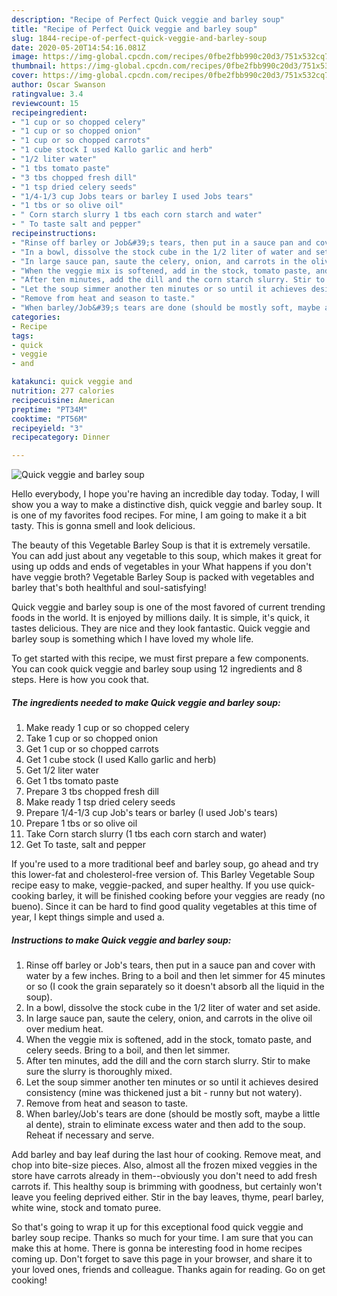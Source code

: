 ```yaml
---
description: "Recipe of Perfect Quick veggie and barley soup"
title: "Recipe of Perfect Quick veggie and barley soup"
slug: 1844-recipe-of-perfect-quick-veggie-and-barley-soup
date: 2020-05-20T14:54:16.081Z
image: https://img-global.cpcdn.com/recipes/0fbe2fbb990c20d3/751x532cq70/quick-veggie-and-barley-soup-recipe-main-photo.jpg
thumbnail: https://img-global.cpcdn.com/recipes/0fbe2fbb990c20d3/751x532cq70/quick-veggie-and-barley-soup-recipe-main-photo.jpg
cover: https://img-global.cpcdn.com/recipes/0fbe2fbb990c20d3/751x532cq70/quick-veggie-and-barley-soup-recipe-main-photo.jpg
author: Oscar Swanson
ratingvalue: 3.4
reviewcount: 15
recipeingredient:
- "1 cup or so chopped celery"
- "1 cup or so chopped onion"
- "1 cup or so chopped carrots"
- "1 cube stock I used Kallo garlic and herb"
- "1/2 liter water"
- "1 tbs tomato paste"
- "3 tbs chopped fresh dill"
- "1 tsp dried celery seeds"
- "1/4-1/3 cup Jobs tears or barley I used Jobs tears"
- "1 tbs or so olive oil"
- " Corn starch slurry 1 tbs each corn starch and water"
- " To taste salt and pepper"
recipeinstructions:
- "Rinse off barley or Job&#39;s tears, then put in a sauce pan and cover with water by a few inches. Bring to a boil and then let simmer for 45 minutes or so (I cook the grain separately so it doesn&#39;t absorb all the liquid in the soup)."
- "In a bowl, dissolve the stock cube in the 1/2 liter of water and set aside."
- "In large sauce pan, saute the celery, onion, and carrots in the olive oil over medium heat."
- "When the veggie mix is softened, add in the stock, tomato paste, and celery seeds. Bring to a boil, and then let simmer."
- "After ten minutes, add the dill and the corn starch slurry. Stir to make sure the slurry is thoroughly mixed."
- "Let the soup simmer another ten minutes or so until it achieves desired consistency (mine was thickened just a bit - runny but not watery)."
- "Remove from heat and season to taste."
- "When barley/Job&#39;s tears are done (should be mostly soft, maybe a little al dente), strain to eliminate excess water and then add to the soup. Reheat if necessary and serve."
categories:
- Recipe
tags:
- quick
- veggie
- and

katakunci: quick veggie and 
nutrition: 277 calories
recipecuisine: American
preptime: "PT34M"
cooktime: "PT56M"
recipeyield: "3"
recipecategory: Dinner

---
```



![Quick veggie and barley soup](https://img-global.cpcdn.com/recipes/0fbe2fbb990c20d3/751x532cq70/quick-veggie-and-barley-soup-recipe-main-photo.jpg)

Hello everybody, I hope you're having an incredible day today. Today, I will show you a way to make a distinctive dish, quick veggie and barley soup. It is one of my favorites food recipes. For mine, I am going to make it a bit tasty. This is gonna smell and look delicious.

The beauty of this Vegetable Barley Soup is that it is extremely versatile. You can add just about any vegetable to this soup, which makes it great for using up odds and ends of vegetables in your What happens if you don&#39;t have veggie broth? Vegetable Barley Soup is packed with vegetables and barley that&#39;s both healthful and soul-satisfying!

Quick veggie and barley soup is one of the most favored of current trending foods in the world. It is enjoyed by millions daily. It is simple, it's quick, it tastes delicious. They are nice and they look fantastic. Quick veggie and barley soup is something which I have loved my whole life.


To get started with this recipe, we must first prepare a few components. You can cook quick veggie and barley soup using 12 ingredients and 8 steps. Here is how you cook that.

<!--inarticleads1-->

##### The ingredients needed to make Quick veggie and barley soup:

1. Make ready 1 cup or so chopped celery
1. Take 1 cup or so chopped onion
1. Get 1 cup or so chopped carrots
1. Get 1 cube stock (I used Kallo garlic and herb)
1. Get 1/2 liter water
1. Get 1 tbs tomato paste
1. Prepare 3 tbs chopped fresh dill
1. Make ready 1 tsp dried celery seeds
1. Prepare 1/4-1/3 cup Job&#39;s tears or barley (I used Job&#39;s tears)
1. Prepare 1 tbs or so olive oil
1. Take  Corn starch slurry (1 tbs each corn starch and water)
1. Get  To taste, salt and pepper


If you&#39;re used to a more traditional beef and barley soup, go ahead and try this lower-fat and cholesterol-free version of. This Barley Vegetable Soup recipe easy to make, veggie-packed, and super healthy. If you use quick-cooking barley, it will be finished cooking before your veggies are ready (no bueno). Since it can be hard to find good quality vegetables at this time of year, I kept things simple and used a. 

<!--inarticleads2-->

##### Instructions to make Quick veggie and barley soup:

1. Rinse off barley or Job&#39;s tears, then put in a sauce pan and cover with water by a few inches. Bring to a boil and then let simmer for 45 minutes or so (I cook the grain separately so it doesn&#39;t absorb all the liquid in the soup).
1. In a bowl, dissolve the stock cube in the 1/2 liter of water and set aside.
1. In large sauce pan, saute the celery, onion, and carrots in the olive oil over medium heat.
1. When the veggie mix is softened, add in the stock, tomato paste, and celery seeds. Bring to a boil, and then let simmer.
1. After ten minutes, add the dill and the corn starch slurry. Stir to make sure the slurry is thoroughly mixed.
1. Let the soup simmer another ten minutes or so until it achieves desired consistency (mine was thickened just a bit - runny but not watery).
1. Remove from heat and season to taste.
1. When barley/Job&#39;s tears are done (should be mostly soft, maybe a little al dente), strain to eliminate excess water and then add to the soup. Reheat if necessary and serve.


Add barley and bay leaf during the last hour of cooking. Remove meat, and chop into bite-size pieces. Also, almost all the frozen mixed veggies in the store have carrots already in them--obviously you don&#39;t need to add fresh carrots if. This healthy soup is brimming with goodness, but certainly won&#39;t leave you feeling deprived either. Stir in the bay leaves, thyme, pearl barley, white wine, stock and tomato puree. 

So that's going to wrap it up for this exceptional food quick veggie and barley soup recipe. Thanks so much for your time. I am sure that you can make this at home. There is gonna be interesting food in home recipes coming up. Don't forget to save this page in your browser, and share it to your loved ones, friends and colleague. Thanks again for reading. Go on get cooking!
